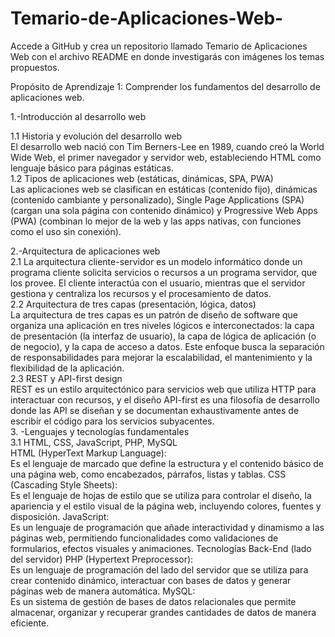 # Temario-de-Aplicaciones-Web-
Accede a GitHub y crea un repositorio llamado Temario de Aplicaciones Web con el archivo README en donde investigarás con imágenes los temas propuestos.

Propósito de Aprendizaje 1: Comprender los fundamentos del desarrollo de aplicaciones web.

1.-Introducción al desarrollo web

1.1 Historia y evolución del desarrollo web  
El desarrollo web nació con Tim Berners-Lee en 1989, cuando creó la World Wide Web, el primer navegador y servidor web, estableciendo HTML como lenguaje básico para páginas estáticas.  
1.2 Tipos de aplicaciones web (estáticas, dinámicas, SPA, PWA)  
Las aplicaciones web se clasifican en estáticas (contenido fijo), dinámicas (contenido cambiante y personalizado), Single Page Applications (SPA) (cargan una sola página con contenido dinámico) y Progressive Web Apps (PWA) (combinan lo mejor de la web y las apps nativas, con funciones como el uso sin conexión).  

2.-Arquitectura de aplicaciones web  
2.1 La arquitectura cliente-servidor es un modelo informático donde un programa cliente solicita servicios o recursos a un programa servidor, que los provee. El cliente interactúa con el usuario, mientras que el servidor gestiona y centraliza los recursos y el procesamiento de datos.  
2.2 Arquitectura de tres capas (presentación, lógica, datos)  
La arquitectura de tres capas es un patrón de diseño de software que organiza una aplicación en tres niveles lógicos e interconectados: la capa de presentación (la interfaz de usuario), la capa de lógica de aplicación (o de negocio), y la capa de acceso a datos. Este enfoque busca la separación de responsabilidades para mejorar la escalabilidad, el mantenimiento y la flexibilidad de la aplicación.  
2.3 REST y API-first design  
REST es un estilo arquitectónico para servicios web que utiliza HTTP para interactuar con recursos, y el diseño API-first es una filosofía de desarrollo donde las API se diseñan y se documentan exhaustivamente antes de escribir el código para los servicios subyacentes.  
3. -Lenguajes y tecnologías fundamentales  
3.1 HTML, CSS, JavaScript, PHP, MySQL  
HTML (HyperText Markup Language):  
Es el lenguaje de marcado que define la estructura y el contenido básico de una página web, como encabezados, párrafos, listas y tablas. 
CSS (Cascading Style Sheets):  
Es el lenguaje de hojas de estilo que se utiliza para controlar el diseño, la apariencia y el estilo visual de la página web, incluyendo colores, fuentes y disposición. 
JavaScript:  
Es un lenguaje de programación que añade interactividad y dinamismo a las páginas web, permitiendo funcionalidades como validaciones de formularios, efectos visuales y animaciones. 
Tecnologías Back-End (lado del servidor) 
PHP (Hypertext Preprocessor):  
Es un lenguaje de programación del lado del servidor que se utiliza para crear contenido dinámico, interactuar con bases de datos y generar páginas web de manera automática.
MySQL:  
Es un sistema de gestión de bases de datos relacionales que permite almacenar, organizar y recuperar grandes cantidades de datos de manera eficiente.








